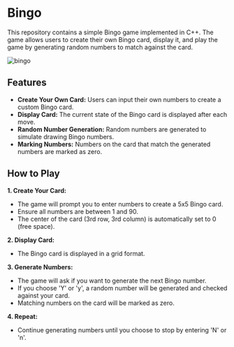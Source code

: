 # Bingo
This repository contains a simple Bingo game implemented in C++. The game allows users to create their own Bingo card, display it, and play the game by generating random numbers to match against the card.

![bingo](https://github.com/user-attachments/assets/9e933d26-af3a-4aa3-9960-44c7bee122ba)

## Features
- **Create Your Own Card:** Users can input their own numbers to create a custom Bingo card.
- **Display Card:** The current state of the Bingo card is displayed after each move.
- **Random Number Generation:** Random numbers are generated to simulate drawing Bingo numbers.
- **Marking Numbers:** Numbers on the card that match the generated numbers are marked as zero.

## How to Play
**1. Create Your Card:**
- The game will prompt you to enter numbers to create a 5x5 Bingo card.
-  Ensure all numbers are between 1 and 90.
- The center of the card (3rd row, 3rd column) is automatically set to 0 (free space).

   
**2. Display Card:**
- The Bingo card is displayed in a grid format.


**3. Generate Numbers:**
- The game will ask if you want to generate the next Bingo number.
- If you choose 'Y' or 'y', a random number will be generated and checked against your card.
- Matching numbers on the card will be marked as zero.

**4. Repeat:**
- Continue generating numbers until you choose to stop by entering 'N' or 'n'.
